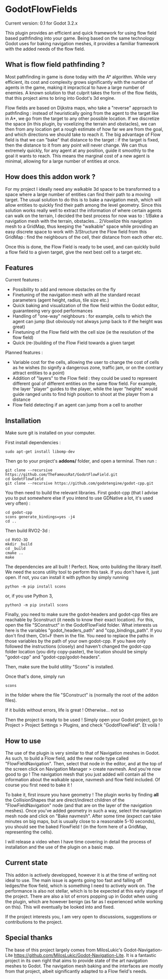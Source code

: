 # GodotFlowFields
Current version: 0.1 for Godot 3.2.x

This plugin provides an efficient and quick framework for using flow field based pathfinding into your game. Being based on the same technology Godot uses for baking navigation meshes, it provides a familiar framework with the added needs of the flow field.

## What is flow field pathfinding ?

Most pathfinding in game is done today with the A* algorithm. While very efficient, its cost and complexity grows significantly with the number of agents in the game, making it impractical to have a large number of enemies. A known solution to that culprit takes the form of the flow fields, that this project aims to bring into Godot's 3d engine. 

Flow fields are based on Dijkstra maps, who take a "reverse" approach to pathfinding : instead of heuristically going from the agent to the target like in A*, we go from the target to any other possible location. If we discretize the space (in this plugin, by voxelizing the terrain and obstacles), we can then from any location get a rough estimate of how far we are from the goal, and which directions we should take to reach it. The big advantage of Flow field is that we can "bake" that distance to the target : if the target is fixed, then the distance to it from any point will never change. We can thus extremely quickly, for any agent at any position, guide it smoothly to the goal it wants to reach. This means the marginal cost of a new agent is minimal, allowing for a large number of entities at once.

## How does this addon work ?

For my project I ideally need any walkable 3d space to be transformed to a space where a large number of entities can find their path to a moving target. The usual solution to do this is to bake a navigation mesh, which will allow entities to quickly find their path among the level geometry. Since this solution works really well to extract the information of where certain agents can walk on the terrain, I decided the best process for now was to :
	1/Bake a navigation mesh with the terrain, obstacles...
	2/Voxelize this navigation mesh to a GridMap, thus keeping the "walkable" space while providing an easy discrete space to work with
	3/Structure the Flow field from this GridMap : find the neighbours of the cell, their distance from each other etc.
	
Once this is done, the Flow Field is ready to be used, and can quickly build a flow field to a given target, give the next best cell to a target etc.

## Features

Current features :
 - Possibility to add and remove obstacles on the fly
 - Finetuning of the navigation mesh with all the standard recast parameters (agent height, radius, tile size etc.)
 - Quick baking and visualization of the flow field within the Godot editor, guaranteeing very good performances 
 - Handling of "one-way" neighbours : for example, cells to which the agent can jump (but obviously not always jump back to if the height was great)
 - Finetuning of the Flow field with the cell size (ie the resolution of the flow field)
 - Quick (re-)building of the Flow Field towards a given target

Planned features :
 - Variable cost for the cells, allowing the user to change the cost of cells as he wishes (to signify a dangerous zone, traffic jam, or on the contrary attract entities to a point)
 - Addition of "layers" to the Flow field : they could be used to represent different goal of different entities on the same flow field. For example, the layer "player" guides to the player, while the layer "heights" would guide ranged units to find high position to shoot at the player from a distance
 - Flow field detecting if an agent can jump from a cell to another
 
## Installation

Make sure git is installed on your computer. 

First install dependencies :

```
sudo apt-get install libomp-dev
```

Then go to your project's **addons/** folder, and open a terminal. Then run :

```
git clone --recursive https://github.com/TheFamousRat/GodotFlowField.git 
cd GodotFlowField
git clone --recursive https://github.com/godotengine/godot-cpp.git
```

You then need to build the relevant libraries. First godot-cpp (that I advise you to put somewhere else if you intend to use GDNative a lot, it's used very often) :

```
cd godot-cpp
scons generate_bindings=yes -j4
cd ..
```

Then build RVO2-3d :

```
cd RVO2-3D
mkdir _build
cd _build
cmake ..
make
```

The dependencies are all built ! Perfect. Now, onto building the library itself. We need the scons utility tool to perform this task. If you don't have it, just open. If not, you can install it with python by simply running 
 
```
python -m pip install scons
```

or, if you use Python 3,

```
python3 -m pip install scons
```

Finally, you need to make sure the godot-headers and godot-cpp files are reachable by Sconstruct (it needs to know their exact location). For this, open the file "SConstruct" in the GodotFlowField folder. What interests us here is the variables  "godot_headers_path" and "cpp_bindings_path". If you don't find them, Ctrl+F them in the file. You need to replace the paths in those variables by the path of your own godot-cpp. If you have only followed the instructions (closely) and haven't changed the godot-cpp folder location (you dirty copy-paster), the location should be simply "godot-cpp" and "godot-cpp/godot-headers".

Then, make sure the build utility "Scons" is installed.

Once that's done, simply run 

```
scons
```

in the folder where the file "SConstruct" is (normally the root of the addon files).

If it builds without errors, life is great ! Otherwise... not so

Then the project is ready to be used ! Simply open your Godot project, go to Project > Project Settings > Plugins, and check "GodotFlowField". Et voilà !

## How to use

The use of the plugin is very similar to that of Navigation meshes in Godot. As such, to build a Flow field, add the new node type called "FlowFieldNavigation". Then, select that node in the editor, and at the top of the screen click on Navigation Manager > create navmesh. And you're now good to go ! The navigation mesh that you just added will contain all the information about the walkable space, navmesh and flow field included. Of course you first need to bake it !

To bake it, first insure you have geometry ! The plugin works by finding **all** the CollisionShapes that are direct/indirect children of the "FlowFieldNavigation" node (and that are on the layer of the navigation meshes). Once you've added geometry in such a way, select the navigation mesh node and click on "Bake navmesh". After some time (expect can take minutes on big maps, but is usually close to a reasonable 5-10 seconds), you should see the baked FlowField ! (in the form here of a GridMap, representing the cells).

I will release a video when I have time covering in detail the process of installation and the use of the plugin on a basic map. 

## Current state 

This addon is actively developped, however it is at the time of writing not ideal to use. The main issue is agents going too fast and falling off ledges/the flow field, which is something I need to actively work on. The performance is also not stellar, which is to be expected at this early stage of the project. There are also a lot of errors popping up in Godot when using the plugin, which are however benign (as far as I experienced while working on this). This will eventually be looked into and fixed.

If the project interests you, I am very open to discussions, suggestions or contributions to the project.
 
## Special thanks

The base of this project largely comes from MilosLukic's Godot-Navigation-Lite https://github.com/MilosLukic/Godot-Navigation-Lite. It is a fantastic project in its own right that aims to provide state of the art navigation meshes to Godot. The navigation mesh baking and the interfaces are mostly from that project, albeit significantly adapted to a Flow field's needs.
